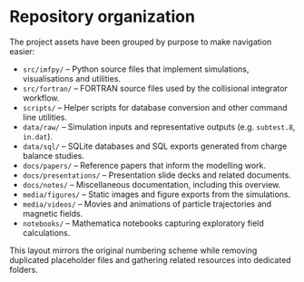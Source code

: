 # Repository organization

The project assets have been grouped by purpose to make navigation easier:

- `src/imfpy/` – Python source files that implement simulations, visualisations and utilities.
- `src/fortran/` – FORTRAN source files used by the collisional integrator workflow.
- `scripts/` – Helper scripts for database conversion and other command line utilities.
- `data/raw/` – Simulation inputs and representative outputs (e.g. `subtest.8`, `in.dat`).
- `data/sql/` – SQLite databases and SQL exports generated from charge balance studies.
- `docs/papers/` – Reference papers that inform the modelling work.
- `docs/presentations/` – Presentation slide decks and related documents.
- `docs/notes/` – Miscellaneous documentation, including this overview.
- `media/figures/` – Static images and figure exports from the simulations.
- `media/videos/` – Movies and animations of particle trajectories and magnetic fields.
- `notebooks/` – Mathematica notebooks capturing exploratory field calculations.

This layout mirrors the original numbering scheme while removing duplicated placeholder files and
gathering related resources into dedicated folders.
